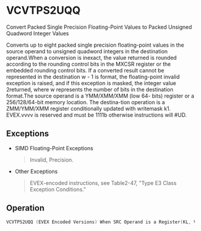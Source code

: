 # VCVTPS2UQQ

Convert Packed Single Precision Floating-Point Values to Packed Unsigned Quadword Integer Values

Converts up to eight packed single precision floating-point values in the source operand to unsigned quadword integers in the destination operand.When a conversion is inexact, the value returned is rounded according to the rounding control bits in the MXCSR register or the embedded rounding control bits.
If a converted result cannot be represented in the destination w - 1 is format, the floating-point invalid exception is raised, and if this exception is masked, the integer value 2returned, where w represents the number of bits in the destination format.The source operand is a YMM/XMM/XMM (low 64- bits) register or a 256/128/64-bit memory location.
The destina-tion operation is a ZMM/YMM/XMM register conditionally updated with writemask k1.
EVEX.vvvv is reserved and must be 1111b otherwise instructions will #UD.

## Exceptions

- SIMD Floating-Point Exceptions
  > Invalid, Precision.
- Other Exceptions
  > EVEX-encoded instructions, see Table2-47,
  >  "Type E3 Class Exception Conditions."

## Operation

```C
VCVTPS2UQQ (EVEX Encoded Versions) When SRC Operand is a Register(KL, VL) = (2, 128), (4, 256), (8, 512)IF (VL == 512) AND (EVEX.b == 1) THENSET_ROUNDING_MODE_FOR_THIS_INSTRUCTION(EVEX.RC);ELSE SET_ROUNDING_MODE_FOR_THIS_INSTRUCTION(MXCSR.RC);FI;FOR j := 0 TO KL-1i := j * 64k := j * 32IF k1[j] OR *no writemask*THEN DEST[i+63:i] :=Convert_Single_Precision_To_UQuadInteger(SRC[k+31:k])ELSE IF *merging-masking*; merging-maskingTHEN *DEST[i+63:i] remains unchanged*ELSE ; zeroing-maskingFI;ENDFORDEST[MAXVL-1:VL] := 0VCVTPS2UQQ (EVEX Encoded Versions) When SRC Operand is a Memory Source(KL, VL) = (2, 128), (4, 256), (8, 512)FOR j := 0 TO KL-1i := j * 64k := j * 32IF k1[j] OR *no writemask*THEN IF (EVEX.b == 1) THENDEST[i+63:i] :=Convert_Single_Precision_To_UQuadInteger(SRC[31:0])ELSE DEST[i+63:i] :=Convert_Single_Precision_To_UQuadInteger(SRC[k+31:k])FI;ELSE IF *merging-masking*; merging-maskingTHEN *DEST[i+63:i] remains unchanged*ELSE ; zeroing-maskingDEST[i+63:i] := 0FIFI;ENDFORDEST[MAXVL-1:VL] := 0Intel C/C++ Compiler Intrinsic EquivalentVCVTPS2UQQ __m512i _mm512_cvtps_epu64( __m512 a);VCVTPS2UQQ __m512i _mm512_mask_cvtps_epu64( __m512i s, __mmask16 k, __m512 a);VCVTPS2UQQ __m512i _mm512_maskz_cvtps_epu64( __mmask16 k, __m512 a);VCVTPS2UQQ __m512i _mm512_cvt_roundps_epu64( __m512 a, int r);VCVTPS2UQQ __m512i _mm512_mask_cvt_roundps_epu64( __m512i s, __mmask16 k, __m512 a, int r);VCVTPS2UQQ __m512i _mm512_maskz_cvt_roundps_epu64( __mmask16 k, __m512 a, int r);VCVTPS2UQQ __m256i _mm256_cvtps_epu64( __m256 a);VCVTPS2UQQ __m256i _mm256_mask_cvtps_epu64( __m256i s, __mmask8 k, __m256 a);VCVTPS2UQQ __m256i _mm256_maskz_cvtps_epu64( __mmask8 k, __m256 a);VCVTPS2UQQ __m128i _mm_cvtps_epu64( __m128 a);VCVTPS2UQQ __m128i _mm_mask_cvtps_epu64( __m128i s, __mmask8 k, __m128 a);VCVTPS2UQQ __m128i _mm_maskz_cvtps_epu64( __mmask8 k, __m128 a);
```
